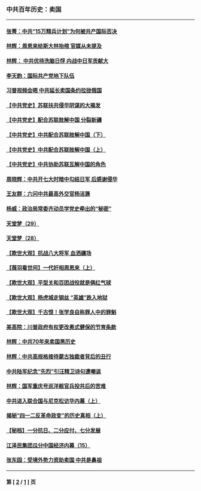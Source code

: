 ### 中共百年历史：卖国
---
#### [张菁：中共“15万精兵计划”为何被共产国际否决](../../pages/nf1176117/n13967677.md?07150430) 
#### [林辉：周恩来给斯大林抬棺 官媒从未提及](../../pages/nf1176117/n13961173.md?07150430) 
#### [林辉： 中共优待洗脑日俘 内战中日军贡献大](../../pages/nf1176117/n13624644.md?07150430) 
#### [李天韵：国际共产党地下队伍](../../pages/nf1176117/n13611808.md?07150430) 
#### [习普视频会晤 中共延长卖国条约拉拢俄国](../../pages/nf1176117/n13060971.md?07150430) 
#### [【中共党史】苏联扶共侵华阴谋的大揭发](../../pages/nf1176117/n13056050.md?07150430) 
#### [【中共党史】配合苏联肢解中国 分裂新疆](../../pages/nf1176117/n13040700.md?07150430) 
#### [【中共党史】中共配合苏联肢解中国（下）](../../pages/nf1176117/n13035660.md?07150430) 
#### [【中共党史】中共配合苏联肢解中国（上）](../../pages/nf1176117/n13030262.md?07150430) 
#### [【中共党史】中共协助苏联瓦解中国的角色](../../pages/nf1176117/n13018109.md?07150430) 
#### [周晓辉：中共开七大时暗中勾结日军 后感谢侵华](../../pages/nf1176117/n12921960.md?07150430) 
#### [王友群：六问中共最高外交官杨洁篪](../../pages/nf1176117/n12836495.md?07150430) 
#### [杨威：政治局常委齐动员学党史牵出的“秘密”](../../pages/nf1176117/n12764642.md?07150430) 
#### [天堂梦（29）](../../pages/nf1176117/n12408465.md?07150430) 
#### [天堂梦（28）](../../pages/nf1176117/n12408309.md?07150430) 
#### [【欺世大观】抗战八大将军 血洒疆场](../../pages/nf1176117/n12357044.md?07150430) 
#### [【薇羽看世间】一代奸相周恩来（上）](../../pages/nf1176117/n12401109.md?07150430) 
#### [【欺世大观】平型关和百团战役就是俩红气球](../../pages/nf1176117/n12359157.md?07150430) 
#### [【欺世大观】杨虎城走钢丝 “英雄”跌入地狱](../../pages/nf1176117/n12358840.md?07150430) 
#### [【欺世大观】千古恨！张学良自称罪人中的罪魁](../../pages/nf1176117/n12358629.md?07150430) 
#### [美高院：川普政府有权更改奥式健保的节育条款](../../pages/nf1176117/n12242171.md?07150430) 
#### [林辉：中共70年来卖国黑历史](../../pages/nf1176117/n11552181.md?07150430) 
#### [林辉：中共高规格接待蒙古独裁者背后的丑行](../../pages/nf1176117/n11225005.md?07150430) 
#### [中共陆军纪念“先烈”引汪精卫诗句遭嘲讽](../../pages/nf1176117/n11153345.md?07150430) 
#### [林辉：国军重庆号巡洋舰官兵投共后的苦难](../../pages/nf1176117/n10997801.md?07150430) 
#### [中共进入联合国与尼克松访华内幕（上）](../../pages/nf1176117/n10138788.md?07150430) 
#### [揭秘“四一二反革命政变”的历史真相（上）](../../pages/nf1176117/n9996650.md?07150430) 
#### [【秘档】一分抗日、二分应付、七分发展](../../pages/nf1176117/n9331484.md?07150430) 
#### [江泽民集团瓜分中国经济内幕（15）](../../pages/nf1176117/n9268584.md?07150430) 
#### [张东园：受境外势力资助卖国 中共是鼻祖](../../pages/nf1176117/n9272480.md?07150430) 

---
#### 第 [ [2](./2.md?07150430) / [1](./1.md?07150430) ] 页
